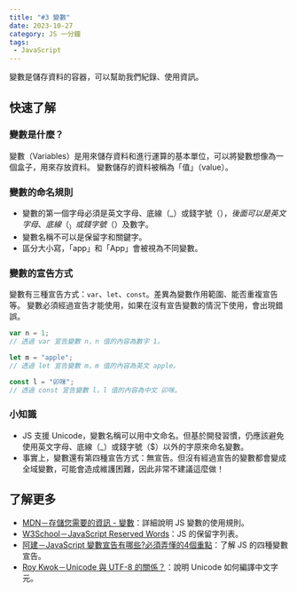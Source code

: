 ```yaml
---
title: "#3 變數"
date: 2023-10-27
category: JS 一分鐘
tags: 
 - JavaScript
---
```

變數是儲存資料的容器，可以幫助我們紀錄、使用資訊。
<!--more-->
## 快速了解
### 變數是什麼？
變數（Variables）是用來儲存資料和進行運算的基本單位，可以將變數想像為一個盒子，用來存放資料。
變數儲存的資料被稱為「值」（value）。
### 變數的命名規則
- 變數的第一個字母必須是英文字母、底線（_）或錢字號（$），後面可以是英文字母、底線（_）或錢字號（$）及數字。
- 變數名稱不可以是保留字和關鍵字。
- 區分大小寫，「app」和「App」會被視為不同變數。
### 變數的宣告方式
變數有三種宣告方式：`var`、`let`、`const`。差異為變數作用範圍、能否重複宣告等。
變數必須經過宣告才能使用，如果在沒有宣告變數的情況下使用，會出現錯誤。
```jsx
var n = 1;
// 透過 var 宣告變數 n，n 值的內容為數字 1。

let m = "apple";
// 透過 let 宣告變數 m，m 值的內容為英文 apple。

const l = "卯咪";
// 透過 const 宣告變數 l，l 值的內容為中文 卯咪。
```
### 小知識
- JS 支援 Unicode，變數名稱可以用中文命名。但基於開發習慣，仍應該避免使用英文字母、底線（_）或錢字號（$）以外的字原來命名變數。
- 事實上，變數還有第四種宣告方式：無宣告。但沒有經過宣告的變數都會變成全域變數，可能會造成維護困難，因此非常不建議這麼做！
## 了解更多
- [MDN－存儲您需要的資訊 - 變數](https://developer.mozilla.org/zh-TW/docs/Learn/JavaScript/First_steps/Variables#%E4%BB%80%E9%BA%BC%E6%98%AF%E8%AE%8A%E9%87%8F%EF%BC%8F%E8%AE%8A%E6%95%B8_variable_%EF%BC%9F)：詳細說明 JS 變數的使用規則。
- [W3School－JavaScript Reserved Words](https://www.notion.so/3-b2698f71bf974ce7a39db73a9f7eb218?pvs=21)：JS 的保留字列表。
- [阿建－JavaScript 變數宣告有哪些?必須弄懂的4個重點](https://jianline.com/javascript-statements/)：了解 JS 的四種變數宣告。
- [Roy Kwok－Unicode 與 UTF-8 的關係？](https://roykwokcode.medium.com/unicode-%E8%88%87-utf-8-%E7%9A%84%E9%97%9C%E4%BF%82-1c9b7a0b7c29)：說明 Unicode 如何編譯中文字元。